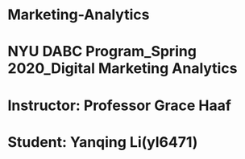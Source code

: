 # Marketing-Analytics
# NYU DABC Program_Spring 2020_Digital Marketing Analytics
# Instructor: Professor Grace Haaf
# Student: Yanqing Li(yl6471)
